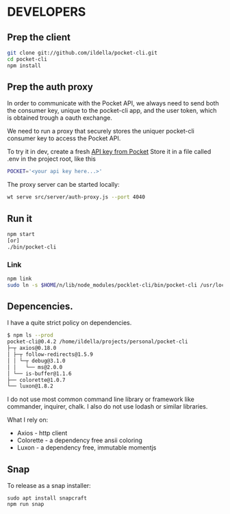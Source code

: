 # DEVELOPERS

## Prep the client

```bash
git clone git://github.com/ildella/pocket-cli.git
cd pocket-cli
npm install
```

## Prep the auth proxy

In order to communicate with the Pocket API, we always need to send both the consumer key, unique to the pocket-cli app, and the user token, which is obtained trough a oauth exchange. 

We need to run a proxy that securely stores the uniquer pocket-cli consumer key to access the Pocket API.

To try it in dev, create a fresh [API key from Pocket](https://getpocket.com/developer/apps/new)
Store it in a file called .env in the project root, like this

```bash
POCKET='<your api key here...>'
```

The proxy server can be started locally:

```bash
wt serve src/server/auth-proxy.js --port 4040
```

## Run it

```bash
npm start
[or]
./bin/pocket-cli
```

### Link

```bash
npm link
sudo ln -s $HOME/n/lib/node_modules/pocklet-cli/bin/pocket-cli /usr/local/bin/pocket-cli-dev
```

## Depencencies. 
  
I have a quite strict policy on dependencies.

```bash
$ npm ls --prod
pocket-cli@0.4.2 /home/ildella/projects/personal/pocket-cli
├─┬ axios@0.18.0
│ ├─┬ follow-redirects@1.5.9
│ │ └─┬ debug@3.1.0
│ │   └── ms@2.0.0
│ └── is-buffer@1.1.6
├── colorette@1.0.7
└── luxon@1.8.2
```

I do not use most common command line library or framework like commander, inquirer, chalk. I also do not use lodash or similar libraries.

What I rely on:

  - Axios - http client
  - Colorette - a dependency free ansii coloring
  - Luxon - a dependency free, immutable momentjs

## Snap

To release as a snap installer:

```shell
sudo apt install snapcraft
npm run snap
```
